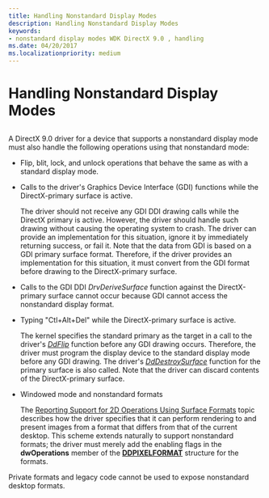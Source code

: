```yaml
---
title: Handling Nonstandard Display Modes
description: Handling Nonstandard Display Modes
keywords:
- nonstandard display modes WDK DirectX 9.0 , handling
ms.date: 04/20/2017
ms.localizationpriority: medium
---
```


# Handling Nonstandard Display Modes


## <span id="ddk_handling_nonstandard_display_modes_gg"></span><span id="DDK_HANDLING_NONSTANDARD_DISPLAY_MODES_GG"></span>


A DirectX 9.0 driver for a device that supports a nonstandard display mode must also handle the following operations using that nonstandard mode:

-   Flip, blit, lock, and unlock operations that behave the same as with a standard display mode.

-   Calls to the driver's Graphics Device Interface (GDI) functions while the DirectX-primary surface is active.

    The driver should not receive any GDI DDI drawing calls while the DirectX primary is active. However, the driver should handle such drawing without causing the operating system to crash. The driver can provide an implementation for this situation, ignore it by immediately returning success, or fail it. Note that the data from GDI is based on a GDI primary surface format. Therefore, if the driver provides an implementation for this situation, it must convert from the GDI format before drawing to the DirectX-primary surface.

-   Calls to the GDI DDI *DrvDeriveSurface* function against the DirectX-primary surface cannot occur because GDI cannot access the nonstandard display format.

-   Typing "Ctl+Alt+Del" while the DirectX-primary surface is active.

    The kernel specifies the standard primary as the target in a call to the driver's [*DdFlip*](/windows/win32/api/ddrawint/nc-ddrawint-pdd_surfcb_flip) function before any GDI drawing occurs. Therefore, the driver must program the display device to the standard display mode before any GDI drawing. The driver's [*DdDestroySurface*](/windows/win32/api/ddrawint/nc-ddrawint-pdd_surfcb_destroysurface) function for the primary surface is also called. Note that the driver can discard contents of the DirectX-primary surface.

-   Windowed mode and nonstandard formats

    The [Reporting Support for 2D Operations Using Surface Formats](reporting-support-for-2d-operations-using-surface-formats.md) topic describes how the driver specifies that it can perform rendering to and present images from a format that differs from that of the current desktop. This scheme extends naturally to support nonstandard formats; the driver must merely add the enabling flags in the **dwOperations** member of the [**DDPIXELFORMAT**](/windows-hardware/drivers/ddi/ksmedia/ns-ksmedia-_ddpixelformat) structure for the formats.

Private formats and legacy code cannot be used to expose nonstandard desktop formats.

 

